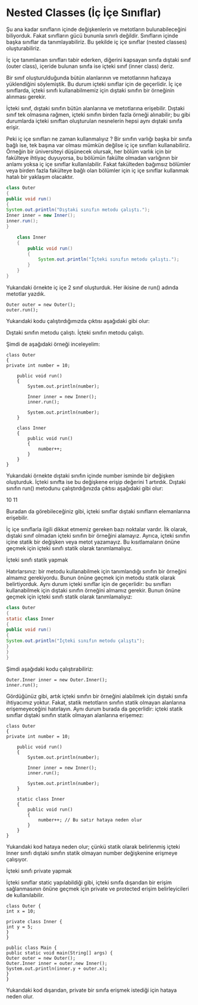 # Nested Classes (İç İçe Sınıflar)

Şu ana kadar sınıfların içinde değişkenlerin ve metotların bulunabileceğini biliyorduk. 
Fakat sınıfların gücü bununla sınırlı değildir.
Sınıfların içinde başka sınıflar da tanımlayabiliriz.
Bu şekilde iç içe sınıflar (nested classes) oluşturabiliriz.

İç içe tanımlanan sınıfları tabir ederken,
diğerini kapsayan sınıfa dıştaki sınıf (outer class),
içeride bulunan sınıfa ise içteki sınıf (inner class) deriz.

Bir sınıf oluşturulduğunda bütün alanlarının ve metotlarının hafızaya yüklendiğini söylemiştik.
Bu durum içteki sınıflar için de geçerlidir.
İç içe sınıflarda, içteki sınıfı kullanabilmemiz için dıştaki sınıfın bir örneğinin alınması gerekir.

İçteki sınıf, dıştaki sınıfın bütün alanlarına ve metotlarına erişebilir.
Dıştaki sınıf tek olmasına rağmen, içteki sınıfın birden fazla örneği alınabilir;
bu gibi durumlarda içteki sınıftan oluşturulan nesnelerin hepsi aynı dıştaki sınıfa erişir.

Peki iç içe sınıfları ne zaman kullanmalıyız ?
Bir sınıfın varlığı başka bir sınıfa bağlı ise, tek başına var olması mümkün değilse
iç içe sınıfları kullanabiliriz. Örneğin bir üniversiteyi düşünecek olursak,
her bölüm varlık için bir fakülteye ihtiyaç duyuyorsa,
bu bölümün fakülte olmadan varlığının bir anlamı yoksa iç içe sınıflar kullanılabilir.
Fakat fakülteden bağımsız bölümler veya birden fazla fakülteye bağlı olan bölümler için
iç içe sınıflar kullanmak hatalı bir yaklaşım olacaktır.

```java
class Outer
{
public void run()
{
System.out.println("Dıştaki sınıfın metodu çalıştı.");
Inner inner = new Inner();
inner.run();
}

    class Inner
	{
		public void run()
		{
			System.out.println("İçteki sınıfın metodu çalıştı.");
		}
	}
}
```

Yukarıdaki örnekte iç içe 2 sınıf oluşturduk. Her ikisine de run() adında metotlar yazdık.

```
Outer outer = new Outer();
outer.run();
```

Yukarıdaki kodu çalıştırdığımızda çıktısı aşağıdaki gibi olur:

Dıştaki sınıfın metodu çalıştı.
İçteki sınıfın metodu çalıştı.

Şimdi de aşağıdaki örneği inceleyelim:

```
class Outer
{
private int number = 10;

    public void run()
    {
		System.out.println(number);
        
		Inner inner = new Inner();
		inner.run();
		
        System.out.println(number);
	}

    class Inner
	{
		public void run()
		{
			number++;
		}
	}
}
```

Yukarıdaki örnekte dıştaki sınıfın içinde number isminde bir değişken oluşturduk.
İçteki sınıfta ise bu değişkene erişip değerini 1 artırdık.
Dıştaki sınıfın run() metodunu çalıştırdığınızda çıktısı aşağıdaki gibi olur:

10
11

Buradan da görebileceğiniz gibi, içteki sınıflar dıştaki sınıfların elemanlarına erişebilir.

İç içe sınıflarla ilgili dikkat etmemiz gereken bazı noktalar vardır.
İlk olarak, dıştaki sınıf olmadan içteki sınıfın bir örneğini alamayız.
Ayrıca, içteki sınıfın içine statik bir değişken veya metot yazamayız.
Bu kısıtlamaların önüne geçmek için içteki sınıfı statik olarak tanımlamalıyız.

İçteki sınıfı statik yapmak


Hatırlarsınız: bir metodu kullanabilmek için tanımlandığı sınıfın bir örneğini almamız gerekiyordu.
Bunun önüne geçmek için metodu statik olarak belirtiyorduk. Aynı durum içteki sınıflar için de geçerlidir:
bu sınıfları kullanabilmek için dıştaki sınıfın örneğini almamız gerekir. Bunun önüne geçmek için içteki sınıfı statik olarak tanımlamalıyız:

```java
class Outer
{
static class Inner
{
public void run()
{
System.out.println("İçteki sınıfın metodu çalıştı");
}
}
}
```

Şimdi aşağıdaki kodu çalıştırabiliriz:

```
Outer.Inner inner = new Outer.Inner();
inner.run();
```

Gördüğünüz gibi, artık içteki sınıfın bir örneğini alabilmek için dıştaki sınıfa ihtiyacımız yoktur.
Fakat, statik metotların sınıfın statik olmayan alanlarına erişemeyeceğini hatırlayın.
Aynı durum burada da geçerlidir: içteki statik sınıflar dıştaki sınıfın statik olmayan alanlarına erişemez:

```
class Outer
{
private int number = 10;

    public void run()
	{
		System.out.println(number);
        
		Inner inner = new Inner();
		inner.run();
        
		System.out.println(number);
	}

    static class Inner
	{
		public void run()
		{
			number++; // Bu satır hataya neden olur
		}
	}
}
```

Yukarıdaki kod hataya neden olur; çünkü statik olarak belirlenmiş içteki Inner sınıfı
dıştaki sınıfın statik olmayan number değişkenine erişmeye çalışıyor.


İçteki sınıfı private yapmak


İçteki sınıflar static yapılabildiği gibi, içteki sınıfa dışarıdan bir erişim sağlanmasının önüne geçmek için
private ve protected erişim belirleyicileri de kullanılabilir.

```
class Outer {
int x = 10;

private class Inner {
int y = 5;
}
}

public class Main {
public static void main(String[] args) {
Outer outer = new Outer();
Outer.Inner inner = outer.new Inner();
System.out.println(inner.y + outer.x);
}
}
```

Yukarıdaki kod dışarıdan, private bir sınıfa erişmek istediği için hataya neden olur.